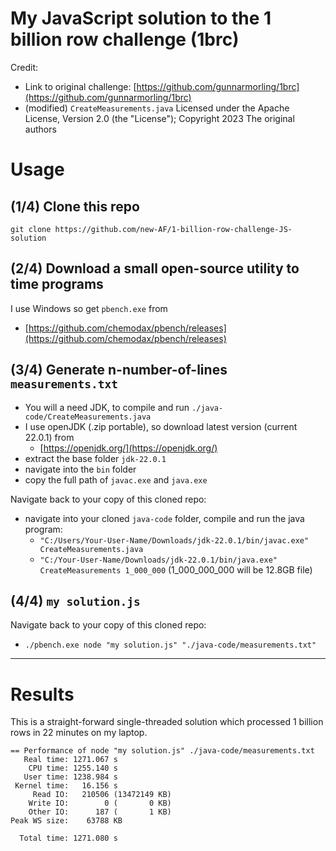 # My JavaScript solution to the 1 billion row challenge (1brc)

Credit:

-   Link to original challenge: [https://github.com/gunnarmorling/1brc](https://github.com/gunnarmorling/1brc)
-   (modified) `CreateMeasurements.java` Licensed under the Apache License, Version 2.0 (the "License"); Copyright 2023 The original authors

# Usage

## (1/4) Clone this repo

`git clone https://github.com/new-AF/1-billion-row-challenge-JS-solution`

## (2/4) Download a small open-source utility to time programs

I use Windows so get `pbench.exe` from

-   [https://github.com/chemodax/pbench/releases](https://github.com/chemodax/pbench/releases)

## (3/4) Generate n-number-of-lines `measurements.txt`

-   You will a need JDK, to compile and run `./java-code/CreateMeasurements.java`
-   I use openJDK (.zip portable), so download latest version (current 22.0.1) from
    -   [https://openjdk.org/](https://openjdk.org/)
-   extract the base folder `jdk-22.0.1`
-   navigate into the `bin` folder
-   copy the full path of `javac.exe` and `java.exe`

Navigate back to your copy of this cloned repo:

-   navigate into your cloned `java-code` folder, compile and run the java program:
    -   `"C:/Users/Your-User-Name/Downloads/jdk-22.0.1/bin/javac.exe" CreateMeasurements.java`
    -   `"C:/Your-User-Name/Downloads/jdk-22.0.1/bin/java.exe" CreateMeasurements 1_000_000` (1_000_000_000 will be 12.8GB file)

## (4/4) `my solution.js`

Navigate back to your copy of this cloned repo:

-   `./pbench.exe node "my solution.js" "./java-code/measurements.txt"`

---

# Results

This is a straight-forward single-threaded solution which processed 1 billion rows in 22 minutes on my laptop.

```plaintext
== Performance of node "my solution.js" ./java-code/measurements.txt
   Real time: 1271.067 s
    CPU time: 1255.140 s
   User time: 1238.984 s
 Kernel time:   16.156 s
     Read IO:   210506 (13472149 KB)
    Write IO:        0 (       0 KB)
    Other IO:      187 (       1 KB)
Peak WS size:    63788 KB

  Total time: 1271.080 s
```

